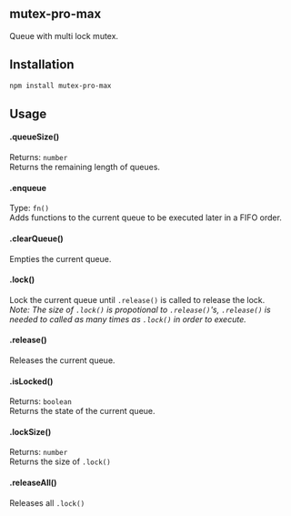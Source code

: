 
## mutex-pro-max

Queue with multi lock mutex.


## Installation

```sh
npm install mutex-pro-max
```

## Usage

#### .queueSize()

Returns: `number`\
Returns the remaining length of queues.

#### .enqueue

Type: `fn()`\
Adds functions to the current queue to be executed later in a FIFO order.

#### .clearQueue()

Empties the current queue.

#### .lock()

Lock the current queue until `.release()` is called to release the lock.\
_Note: The size of `.lock()` is propotional to `.release()`'s, `.release()` is needed to called as many times as `.lock()` in order to execute._


#### .release()

Releases the current queue.

#### .isLocked()

Returns: `boolean`\
Returns the state of the current queue.

#### .lockSize()

Returns: `number`\
Returns the size of `.lock()`


#### .releaseAll()

Releases all `.lock()`
